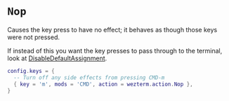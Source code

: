 # `Nop`

Causes the key press to have no effect; it behaves as though those
keys were not pressed.

If instead of this you want the key presses to pass through to
the terminal, look at [DisableDefaultAssignment](DisableDefaultAssignment.md).

```lua
config.keys = {
  -- Turn off any side effects from pressing CMD-m
  { key = 'm', mods = 'CMD', action = wezterm.action.Nop },
}
```

